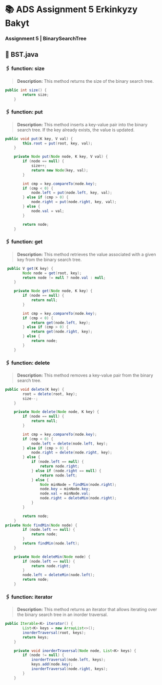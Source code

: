 # 📚 ADS Assignment 5        Erkinkyzy Bakyt
### Assignment 5 | BinarySearchTree

## 👀 BST.java
### 🖇️  function: size
> **Description:** This method returns the size of the binary search tree.
```java
public int size() {
        return size;
    }
```
### 🖇️  function: put
> **Description:** This method inserts a key-value pair into the binary search tree. If the key already exists, the value is updated.
```java
public void put(K key, V val) {
        this.root = put(root, key, val);
    }

    private Node put(Node node, K key, V val) {
        if (node == null) {
            size++;
            return new Node(key, val);
        }

        int cmp = key.compareTo(node.key);
        if (cmp < 0) {
            node.left = put(node.left, key, val);
        } else if (cmp > 0) {
            node.right = put(node.right, key, val);
        } else {
            node.val = val;
        }

        return node;
    }
```


### 🖇️  function: get
> **Description:** This method retrieves the value associated with a given key from the binary search tree.

```java
 public V get(K key) {
        Node node = get(root, key);
        return node != null ? node.val : null;
    }

    private Node get(Node node, K key) {
        if (node == null) {
            return null;
        }

        int cmp = key.compareTo(node.key);
        if (cmp < 0) {
            return get(node.left, key);
        } else if (cmp > 0) {
            return get(node.right, key);
        } else {
            return node;
        }
    }
```

### 🖇️  function: delete
> **Description:** This method removes a key-value pair from the binary search tree.
```java
public void delete(K key) {
        root = delete(root, key);
        size--;
    }

    private Node delete(Node node, K key) {
        if (node == null) {
            return null;
        }

        int cmp = key.compareTo(node.key);
        if (cmp < 0) {
            node.left = delete(node.left, key);
        } else if (cmp > 0) {
            node.right = delete(node.right, key);
        } else {
            if (node.left == null) {
                return node.right;
            } else if (node.right == null) {
                return node.left;
            } else {
                Node minNode = findMin(node.right);
                node.key = minNode.key;
                node.val = minNode.val;
                node.right = deleteMin(node.right);
            }
        }

        return node;
    }
private Node findMin(Node node) {
        if (node.left == null) {
            return node;
        }
        return findMin(node.left);
    }

    private Node deleteMin(Node node) {
        if (node.left == null) {
            return node.right;
        }
        node.left = deleteMin(node.left);
        return node;
    }
```

### 🖇️  function: iterator
> **Description:** This method returns an iterator that allows iterating over the binary search tree in an inorder traversal.
```java
public Iterable<K> iterator() {
        List<K> keys = new ArrayList<>();
        inorderTraversal(root, keys);
        return keys;
    }

    private void inorderTraversal(Node node, List<K> keys) {
        if (node != null) {
            inorderTraversal(node.left, keys);
            keys.add(node.key);
            inorderTraversal(node.right, keys);
        }
    }
```
